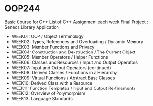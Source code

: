 # OOP244
Basic Course for C++
List of C++ Assignment each week
Final Project : Seneca Library Application

- WEEK01: OOP / Object Terminology
- WEEK02: Types, References and Overloading / Dynamic Memory
- WEEK03: Member Functions and Privacy
- WEEK04: Construction and De-struction / The Current Object
- WEEK05: Member Operators / Helper Functions
- WEEK06: Classes and Resources / Input and Output Operators
- WEEK07: Input and Output Operators (continued)
- WEEK08: Derived Classes / Functions in a Hierarchy
- WEEK09: Virtual Functions / Abstract Base Classes
- WEEK10: Derived Class with a Resource
- WEEK11: Function Templates / Input and Output Re-finements
- WEEK12: Overview of Polymorphism
- WEEK13: Language Standards
